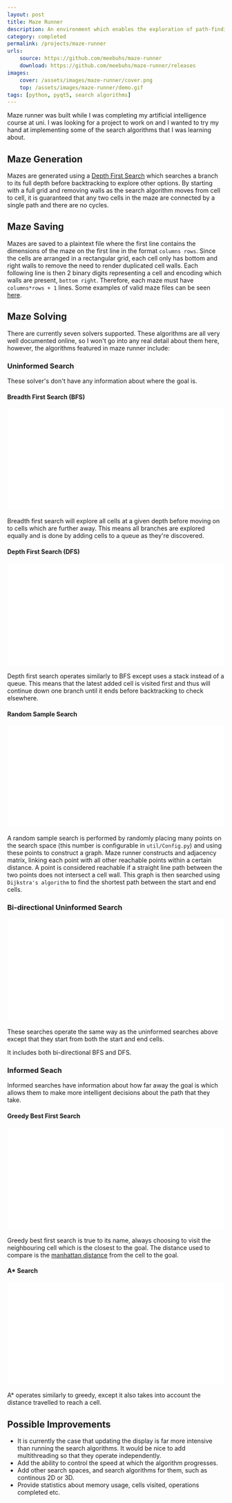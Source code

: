 ```yaml
---
layout: post
title: Maze Runner
description: An environment which enables the exploration of path-finding algorithms.
category: completed
permalink: /projects/maze-runner
urls:
    source: https://github.com/meebuhs/maze-runner
    download: https://github.com/meebuhs/maze-runner/releases
images:
    cover: /assets/images/maze-runner/cover.png
    top: /assets/images/maze-runner/demo.gif
tags: [python, pyqt5, search algorithms]
---
```


Maze runner was built while I was completing my artificial intelligence course at uni. I was looking for a project to work on and I wanted to try my hand at implementing some of the search algorithms that I was learning about.

## Maze Generation

Mazes are generated using a [Depth First Search](https://en.wikipedia.org/wiki/Depth-first_search) which searches a branch to its full depth before backtracking to explore other options. By starting with a full grid and removing walls as the search algorithm moves from cell to cell, it is guaranteed that any two cells in the maze are connected by a single path and there are no cycles.

## Maze Saving

Mazes are saved to a plaintext file where the first line contains the dimensions of the maze on the first line in the format `columns rows`. Since the cells are arranged in a rectangular grid, each cell only has bottom and right walls to remove the need to render duplicated cell walls. Each following line is then 2 binary digits representing a cell and encoding which walls are present, `bottom right`. Therefore, each maze must have `columns*rows + 1` lines. Some examples of valid maze files can be seen [here](https://github.com/Meebuhs/maze-runner/tree/master/mazerunner/mazes).

## Maze Solving

There are currently seven solvers supported. These algorithms are all very well documented online, so I won't go into any real detail about them here, however, the algorithms featured in maze runner include:

### Uninformed Search

These solver's don't have any information about where the goal is.

#### Breadth First Search (BFS)

<div class="clickable-image"><a href="/assets/images/maze-runner/bfs.gif" style="max-width: 500px">
    <img src="/assets/images/blank.png" alt="Maze Runner - Breadth First Search" data-echo="/assets/images/maze-runner/bfs.gif" />
</a></div>

Breadth first search will explore all cells at a given depth before moving on to cells which are further away. This means all branches are explored equally and is done by adding cells to a queue as they're discovered.

#### Depth First Search (DFS)

<div class="clickable-image"><a href="/assets/images/maze-runner/dfs.gif" style="max-width: 500px">
    <img src="/assets/images/blank.png" alt="Maze Runner - Depth First Search" data-echo="/assets/images/maze-runner/dfs.gif" />
</a></div>

Depth first search operates similarly to BFS except uses a stack instead of a queue. This means that the latest added cell is visited first and thus will continue down one branch until it ends before backtracking to check elsewhere.

#### Random Sample Search

<div class="clickable-image"><a href="/assets/images/maze-runner/random.gif" style="max-width: 500px">
    <img src="/assets/images/blank.png" alt="Maze Runner - Random Sample Search" data-echo="/assets/images/maze-runner/random.gif" />
</a></div>

A random sample search is performed by randomly placing many points on the search space (this number is configurable in `util/Config.py`) and using these points to construct a graph. Maze runner constructs and adjacency matrix, linking each point with all other reachable points within a certain distance. A point is considered reachable if a straight line path between the two points does not intersect a cell wall. This graph is then searched using `Dijkstra's algorithm` to find the shortest path between the start and end cells. 

### Bi-directional Uninformed Search

<div class="clickable-image"><a href="/assets/images/maze-runner/bi-bfs.gif" style="max-width: 500px">
    <img src="/assets/images/blank.png" alt="Maze Runner - Bi Directional Breadth First Search" data-echo="/assets/images/maze-runner/bi-bfs.gif" />
</a></div>

These searches operate the same way as the uninformed searches above except that they start from both the start and end cells.

It includes both bi-directional BFS and DFS.

### Informed Seach

Informed searches have information about how far away the goal is which allows them to make more intelligent decisions about the path that they take.

#### Greedy Best First Search

<div class="clickable-image"><a href="/assets/images/maze-runner/greedy.gif" style="max-width: 500px">
    <img src="/assets/images/blank.png" alt="Maze Runner - Greedy Best First Search" data-echo="/assets/images/maze-runner/greedy.gif" />
</a></div>

Greedy best first search is true to its name, always choosing to visit the neighbouring cell which is the closest to the goal. The distance used to compare is the [manhattan distance](https://en.wikipedia.org/wiki/Taxicab_geometry) from the cell to the goal.

#### A* Search

<div class="clickable-image"><a href="/assets/images/maze-runner/astar.gif" style="max-width: 500px">
    <img src="/assets/images/blank.png" alt="Maze Runner - A* Search" data-echo="/assets/images/maze-runner/astar.gif" />
</a></div>

A* operates similarly to greedy, except it also takes into account the distance travelled to reach a cell.  

## Possible Improvements

- It is currently the case that updating the display is far more intensive than running the search algorithms. It would be nice to add multithreading so that they operate independently.
- Add the ability to control the speed at which the algorithm progresses.
- Add other search spaces, and search algorithms for them, such as continous 2D or 3D.
- Provide statistics about memory usage, cells visited, operations completed etc.
